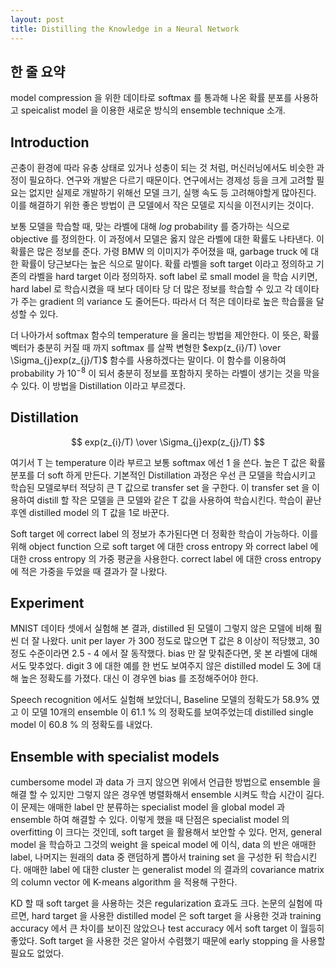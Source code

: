 ```yaml
---
layout: post
title: Distilling the Knowledge in a Neural Network
---
```


## 한 줄 요약

model compression 을 위한 데이타로 softmax 를 통과해 나온 확률 분포를 사용하고 speicalist model 을 이용한 새로운 방식의 ensemble technique 소개.

## Introduction

곤충이 환경에 따라 유충 상태로 있거나 성충이 되는 것 처럼, 머신러닝에서도 비슷한 과정이 필요하다. 연구와 개발은 다르기 때문이다. 연구에서는 경제성 등을 크게 고려할 필요는 없지만 실제로 개발하기 위해선 모델 크기, 실행 속도 등 고려해야할게 많아진다. 이를 해결하기 위한 좋은 방법이 큰 모델에서 작은 모델로 지식을 이전시키는 것이다. 

보통 모델을 학습할 때, 맞는 라벨에 대해 $log$ probability 를 증가하는 식으로 objective 를 정의한다. 이 과정에서 모델은 옳지 않은 라벨에 대한 확률도 나타낸다. 이 확률은 많은 정보를 준다. 가령 BMW 의 이미지가 주어졌을 때, garbage truck 에 대한 확률이 당근보다는 높은 식으로 말이다. 확률 라벨을 soft target 이라고 정의하고 기존의 라벨을 hard target 이라 정의하자. soft label 로 small model 을 학습 시키면, hard label 로 학습시켰을 때 보다 데이타 당 더 많은 정보를 학습할 수 있고 각 데이타가 주는 gradient 의 variance 도 줄어든다. 따라서 더 적은 데이타로 높은 학습률을 달성할 수 있다.

더 나아가서 softmax 함수의 temperature 을 올리는 방법을 제안한다. 이 뜻은, 확률 벡터가 충분히 커질 때 까지 softmax 를 살짝 변형한 $exp(z_{i}/T) \over \Sigma_{j}exp(z_{j}/T)$ 함수를 사용하겠다는 말이다. 이 함수를 이용하여 probability 가 $10^{-8}$ 이 되서 충분히 정보를 포함하지 못하는 라벨이 생기는 것을 막을 수 있다. 이 방법을 Distillation 이라고 부르겠다. 

## Distillation

$$
exp(z_{i}/T) \over \Sigma_{j}exp(z_{j}/T)
$$

여기서 T 는 temperature 이라 부르고 보통 softmax 에선 1 을 쓴다. 높은 T 값은 확률 분포를 더 soft 하게 만든다. 기본적인 Distillation 과정은 우선 큰 모델을 학습시키고 학습된 모델로부터 적당히 큰 T 값으로 transfer set 을 구한다. 이 transfer set 을 이용하여 distill 할 작은 모델을 큰 모델와 같은 T 값을 사용하여 학습시킨다. 학습이 끝난 후엔 distilled model 의 T 값을 1로 바꾼다.

Soft target 에 correct label 의 정보가 추가된다면 더 정확한 학습이 가능하다. 이를 위해 object function 으로 soft target 에 대한 cross entropy 와 correct label 에 대한 cross entropy 의 가중 평균을 사용한다. correct label 에 대한 cross entropy에 적은 가중을 두었을 때 결과가 잘 나왔다. 

## Experiment

MNIST 데이타 셋에서 실험해 본 결과, distilled 된 모델이 그렇지 않은 모델에 비해 훨씬 더 잘 나왔다. unit per layer 가 300 정도로 많으면 T 값은 8 이상이 적당했고, 30 정도 수준이라면 2.5 - 4 에서 잘 동작했다. bias 만 잘 맞춰준다면, 못 본 라벨에 대해서도 맞추었다. digit 3 에 대한 예를 한 번도 보여주지 않은 distilled model 도 3에 대해 높은 정확도를 가졌다. 대신 이 경우엔 bias 를 조정해주어야 한다.

Speech recognition 에서도 실험해 보았더니, Baseline 모델의 정확도가 58.9% 였고 이 모델 10개의 ensemble 이 61.1 % 의 정확도를 보여주었는데 distilled single model 이 60.8 % 의 정확도를 내었다. 

## Ensemble with specialist models 

cumbersome model 과 data 가 크지 않으면 위에서 언급한 방법으로 ensemble 을 해결 할 수 있지만 그렇지 않은 경우엔 병렬화해서 ensemble 시켜도 학습 시간이 길다. 이 문제는 애매한 label 만 분류하는 specialist model 을 global model 과 ensemble 하여 해결할 수 있다. 이렇게 했을 때 단점은 specialist model 의 overfitting 이 크다는 것인데, soft target 을 활용해서 보안할 수 있다. 먼저, general model 을 학습하고 그것의 weight 을 speical model 에 이식, data 의 반은 애매한 label, 나머지는 원래의 data 중 랜덤하게 뽑아서 training set 을 구성한 뒤 학습시킨다. 애매한 label 에 대한 cluster 는 generalist model 의 결과의 covariance matrix 의 column vector 에 K-means algorithm 을 적용해 구한다.

KD 할 때 soft target 을 사용하는 것은 regularization 효과도 크다. 논문의 실험에 따르면, hard target 을 사용한 distilled model 은 soft target 을 사용한 것과 training accuracy 에서 큰 차이를 보이진 않았으나 test accuracy 에서 soft target 이 월등히 좋았다. Soft target 을 사용한 것은 알아서 수렴했기 때문에 early stopping 을 사용할 필요도 없었다.